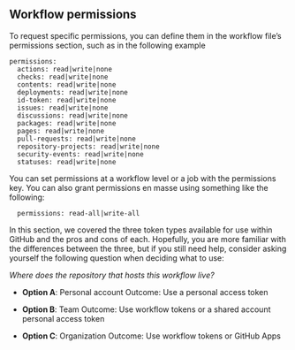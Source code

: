 ## Workflow permissions

To request specific permissions, you can define them in the workflow file’s permissions section, such as in the following example

```
permissions:
  actions: read|write|none
  checks: read|write|none
  contents: read|write|none
  deployments: read|write|none
  id-token: read|write|none
  issues: read|write|none
  discussions: read|write|none
  packages: read|write|none
  pages: read|write|none
  pull-requests: read|write|none
  repository-projects: read|write|none
  security-events: read|write|none
  statuses: read|write|none
```

You can set permissions at a workflow level or a job with the permissions key. You can also grant permissions en masse using something like the following:

```
  permissions: read-all|write-all
```

In this section, we covered the three token types available for use within GitHub and the pros and cons of each. Hopefully, you are more familiar with the differences between the three, but if you still need help, consider asking yourself the following question when deciding what to use:

*Where does the repository that hosts this workflow live?*

* **Option A**: Personal account
  Outcome: Use a personal access token

* **Option B**: Team
  Outcome: Use workflow tokens or a shared account personal access token

* **Option C**: Organization
  Outcome: Use workflow tokens or GitHub Apps